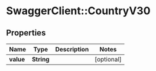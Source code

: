 # SwaggerClient::CountryV30

## Properties
Name | Type | Description | Notes
------------ | ------------- | ------------- | -------------
**value** | **String** |  | [optional] 



